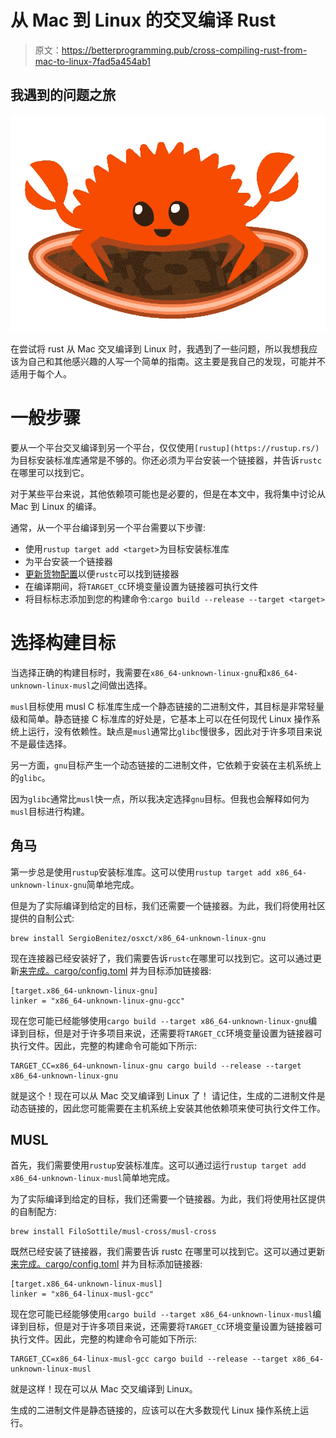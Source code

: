 # 从 Mac 到 Linux 的交叉编译 Rust

> 原文：<https://betterprogramming.pub/cross-compiling-rust-from-mac-to-linux-7fad5a454ab1>

## 我遇到的问题之旅

![](img/0ff9ca97feddd180fa8656843f511f37.png)

在尝试将 rust 从 Mac 交叉编译到 Linux 时，我遇到了一些问题，所以我想我应该为自己和其他感兴趣的人写一个简单的指南。这主要是我自己的发现，可能并不适用于每个人。

# 一般步骤

要从一个平台交叉编译到另一个平台，仅仅使用`[rustup](https://rustup.rs/)`为目标安装标准库通常是不够的。你还必须为平台安装一个链接器，并告诉`rustc`在哪里可以找到它。

对于某些平台来说，其他依赖项可能也是必要的，但是在本文中，我将集中讨论从 Mac 到 Linux 的编译。

通常，从一个平台编译到另一个平台需要以下步骤:

*   使用`rustup target add <target>`为目标安装标准库
*   为平台安装一个链接器
*   [更新货物配置](https://doc.rust-lang.org/cargo/reference/config.html#target)以便`rustc`可以找到链接器
*   在编译期间，将`TARGET_CC`环境变量设置为链接器可执行文件
*   将目标标志添加到您的构建命令:`cargo build --release --target <target>`

# 选择构建目标

当选择正确的构建目标时，我需要在`x86_64-unknown-linux-gnu`和`x86_64-unknown-linux-musl`之间做出选择。

`musl`目标使用 musl C 标准库生成一个静态链接的二进制文件，其目标是非常轻量级和简单。静态链接 C 标准库的好处是，它基本上可以在任何现代 Linux 操作系统上运行，没有依赖性。缺点是`musl`通常比`glibc`慢很多，因此对于许多项目来说不是最佳选择。

另一方面，`gnu`目标产生一个动态链接的二进制文件，它依赖于安装在主机系统上的`glibc`。

因为`glibc`通常比`musl`快一点，所以我决定选择`gnu`目标。但我也会解释如何为`musl`目标进行构建。

## 角马

第一步总是使用`rustup`安装标准库。这可以使用`rustup target add x86_64-unknown-linux-gnu`简单地完成。

但是为了实际编译到给定的目标，我们还需要一个链接器。为此，我们将使用社区提供的自制公式:

```
brew install SergioBenitez/osxct/x86_64-unknown-linux-gnu
```

现在连接器已经安装好了，我们需要告诉`rustc`在哪里可以找到它。这可以通过更新[来完成。cargo/config.toml](https://doc.rust-lang.org/cargo/reference/config.html#hierarchical-structure) 并为目标添加链接器:

```
[target.x86_64-unknown-linux-gnu]
linker = "x86_64-unknown-linux-gnu-gcc"
```

现在您可能已经能够使用`cargo build --target x86_64-unknown-linux-gnu`编译到目标，但是对于许多项目来说，还需要将`TARGET_CC`环境变量设置为链接器可执行文件。因此，完整的构建命令可能如下所示:

```
TARGET_CC=x86_64-unknown-linux-gnu cargo build --release --target x86_64-unknown-linux-gnu
```

就是这个！现在可以从 Mac 交叉编译到 Linux 了！
请记住，生成的二进制文件是动态链接的，因此您可能需要在主机系统上安装其他依赖项来使可执行文件工作。

## MUSL

首先，我们需要使用`rustup`安装标准库。这可以通过运行`rustup target add x86_64-unknown-linux-musl`简单地完成。

为了实际编译到给定的目标，我们还需要一个链接器。为此，我们将使用社区提供的自制配方:

```
brew install FiloSottile/musl-cross/musl-cross
```

既然已经安装了链接器，我们需要告诉 rustc 在哪里可以找到它。这可以通过更新[来完成。cargo/config.toml](https://doc.rust-lang.org/cargo/reference/config.html#hierarchical-structure) 并为目标添加链接器:

```
[target.x86_64-unknown-linux-musl]
linker = "x86_64-linux-musl-gcc"
```

现在您可能已经能够使用`cargo build --target x86_64-unknown-linux-musl`编译到目标，但是对于许多项目来说，还需要将`TARGET_CC`环境变量设置为链接器可执行文件。因此，完整的构建命令可能如下所示:

```
TARGET_CC=x86_64-linux-musl-gcc cargo build --release --target x86_64-unknown-linux-musl
```

就是这样！现在可以从 Mac 交叉编译到 Linux。

生成的二进制文件是静态链接的，应该可以在大多数现代 Linux 操作系统上运行。